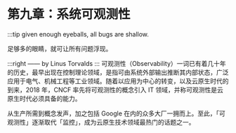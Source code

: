 # 第九章：系统可观测性
:::tip <a/>
given enough eyeballs, all bugs are shallow.

足够多的眼睛，就可让所有问题浮现。

:::right
—— by Linus Torvalds
:::
可观测性（Observability）一词已有着几十年的历史，最早出现在控制理论领域，是指可由系统外部输出推断其内部状态，广泛应用于电气、机械工程等工业领域。随着以应用为中心的转变，以及云原生时代的到来，2018 年，CNCF 率先将可观测性的概念引入 IT 领域，并称可观测性是云原生时代必须具备的能力。

从生产所需到概念发声，加之包括 Google 在内的众多大厂一拥而上。至此，「可观测性」逐渐取代「监控」，成为云原生技术领域最热门的话题之一。

